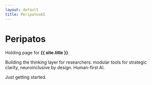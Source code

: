 ```yaml
---
layout: default
title: PeripatosAI
---
```


# Peripatos

Holding page for **{{ site.title }}**.

Building the thinking layer for researchers: modular tools for strategic clarity, neuroinclusive by design. 
Human-first AI. 

Just getting started.
